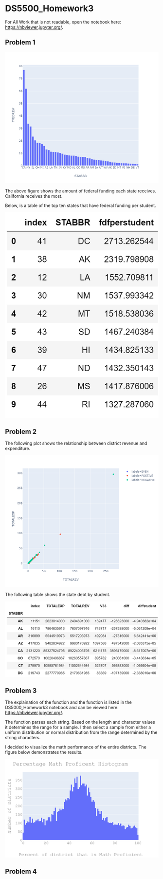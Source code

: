 # DS5500_Homework3

For All Work that is not readable, open the notebook here: https://nbviewer.jupyter.org/.


## Problem 1

![DS5500_Homework3](newplot.png)


The above figure shows the amount of federal funding each state receives. California receives the most. 

Below, is a table of the top ten states that have federal funding per student.

![DS5500_Homework3](statestudent.PNG)


## Problem 2

The following plot shows the relationship between district revenue and expenditure.

![DS5500_Homework3](realplot.png)


The following table shows the state debt by student.

![DS5500_Homework3](realdebt.PNG)


## Problem 3

The explaination of the function and the function is listed in the DS5000_Homework3 notebook and can be viewed here: https://nbviewer.jupyter.org/.

The function parses each string. Based on the length and character values it determines the range for a sample. I then select a sample from either a uniform distribution or normal distribution from the range determined by the string characters. 


I decided to visualize the math performance of the entire districts. The figure below demonstrates the results.

![DS5500_Homework3](mathperform.png)

## Problem 4
